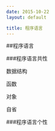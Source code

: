```yaml
---
date: 2015-10-22
layout: default

title: 程序语言
---
```


##程序语言

###程序语言共性

数据结构

函数

对象

自省




###程序语言个性







